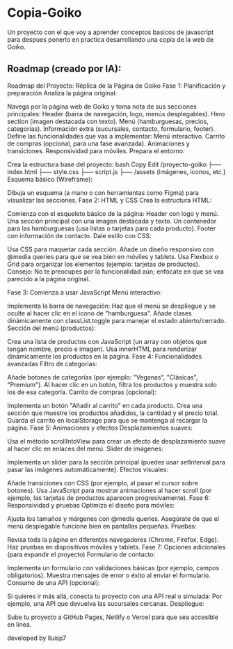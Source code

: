 # Copia-Goiko

Un proyecto con el que voy a aprender conceptos basicos de javascript para despues ponerlo en practica desarrollando una copia de la web de Goiko.

## Roadmap (creado por IA):
Roadmap del Proyecto: Réplica de la Página de Goiko
Fase 1: Planificación y preparación
Analiza la página original:

Navega por la página web de Goiko y toma nota de sus secciones principales:
Header (barra de navegación, logo, menús desplegables).
Hero section (imagen destacada con texto).
Menú (hamburguesas, precios, categorías).
Información extra (sucursales, contacto, formulario, footer).
Define las funcionalidades que vas a implementar:
Menú interactivo.
Carrito de compras (opcional, para una fase avanzada).
Animaciones y transiciones.
Responsividad para móviles.
Prepara el entorno:

Crea la estructura base del proyecto:
bash
Copy
Edit
/proyecto-goiko
├── index.html
├── style.css
├── script.js
├── /assets (imágenes, iconos, etc.)
Esquema básico (Wireframe):

Dibuja un esquema (a mano o con herramientas como Figma) para visualizar las secciones.
Fase 2: HTML y CSS
Crea la estructura HTML:

Comienza con el esqueleto básico de la página:
Header con logo y menú.
Una sección principal con una imagen destacada y texto.
Un contenedor para las hamburguesas (usa listas o tarjetas para cada producto).
Footer con información de contacto.
Dale estilo con CSS:

Usa CSS para maquetar cada sección.
Añade un diseño responsivo con @media queries para que se vea bien en móviles y tablets.
Usa Flexbox o Grid para organizar los elementos (ejemplo: tarjetas de productos).
Consejo: No te preocupes por la funcionalidad aún; enfócate en que se vea parecido a la página original.

Fase 3: Comienza a usar JavaScript
Menú interactivo:

Implementa la barra de navegación:
Haz que el menú se despliegue y se oculte al hacer clic en el icono de "hamburguesa".
Añade clases dinámicamente con classList.toggle para manejar el estado abierto/cerrado.
Sección del menú (productos):

Crea una lista de productos con JavaScript (un array con objetos que tengan nombre, precio e imagen).
Usa innerHTML para renderizar dinámicamente los productos en la página.
Fase 4: Funcionalidades avanzadas
Filtro de categorías:

Añade botones de categorías (por ejemplo: "Veganas", "Clásicas", "Premium").
Al hacer clic en un botón, filtra los productos y muestra solo los de esa categoría.
Carrito de compras (opcional):

Implementa un botón "Añadir al carrito" en cada producto.
Crea una sección que muestre los productos añadidos, la cantidad y el precio total.
Guarda el carrito en localStorage para que se mantenga al recargar la página.
Fase 5: Animaciones y efectos
Desplazamientos suaves:

Usa el método scrollIntoView para crear un efecto de desplazamiento suave al hacer clic en enlaces del menú.
Slider de imágenes:

Implementa un slider para la sección principal (puedes usar setInterval para pasar las imágenes automáticamente).
Efectos visuales:

Añade transiciones con CSS (por ejemplo, al pasar el cursor sobre botones).
Usa JavaScript para mostrar animaciones al hacer scroll (por ejemplo, las tarjetas de productos aparecen progresivamente).
Fase 6: Responsividad y pruebas
Optimiza el diseño para móviles:

Ajusta los tamaños y márgenes con @media queries.
Asegúrate de que el menú desplegable funcione bien en pantallas pequeñas.
Pruebas:

Revisa toda la página en diferentes navegadores (Chrome, Firefox, Edge).
Haz pruebas en dispositivos móviles y tablets.
Fase 7: Opciones adicionales (para expandir el proyecto)
Formulario de contacto:

Implementa un formulario con validaciones básicas (por ejemplo, campos obligatorios).
Muestra mensajes de error o éxito al enviar el formulario.
Consumo de una API (opcional):

Si quieres ir más allá, conecta tu proyecto con una API real o simulada:
Por ejemplo, una API que devuelva las sucursales cercanas.
Despliegue:

Sube tu proyecto a GitHub Pages, Netlify o Vercel para que sea accesible en línea.

developed by lluisp7
